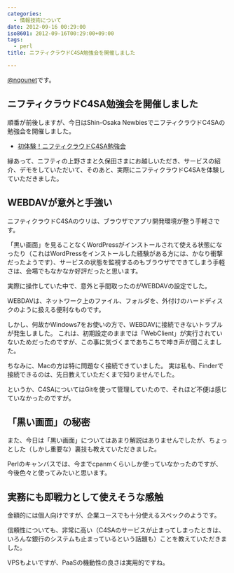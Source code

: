 ```yaml
---
categories:
  - 情報技術について
date: 2012-09-16 00:29:00
iso8601: 2012-09-16T00:29:00+09:00
tags:
  - perl
title: ニフティクラウドC4SA勉強会を開催しました

---
```


<p><a href="https://twitter.com/nqounet">@nqounet</a>です。</p>

<h2>ニフティクラウドC4SA勉強会を開催しました</h2>

<p>順番が前後しますが、今日はShin-Osaka NewbiesでニフティクラウドC4SAの勉強会を開催しました。</p>

<ul><li><a href="https://www.facebook.com/events/479540722069611/">初体験！ニフティクラウドC4SA勉強会</a></li></ul>

<p>縁あって、ニフティの上野さまと久保田さまにお越しいただき、サービスの紹介、デモをしていただいて、そのあと、実際にニフティクラウドC4SAを体験していただきました。</p>

<h2>WEBDAVが意外と手強い</h2>

<p>ニフティクラウドC4SAのウリは、ブラウザでアプリ開発環境が整う手軽さです。</p>

<p>「黒い画面」を見ることなくWordPressがインストールされて使える状態になったり（これはWordPressをインストールした経験がある方には、かなり衝撃だったようです）、サービスの状態を監視するのもブラウザでできてしまう手軽さは、会場でもなかなか好評だったと思います。</p>

<p>実際に操作していた中で、意外と手間取ったのがWEBDAVの設定でした。</p>

<p>WEBDAVは、ネットワーク上のファイル、フォルダを、外付けのハードディスクのように扱える便利なものです。</p>

<p>しかし、何故かWindows7をお使いの方で、WEBDAVに接続できないトラブルが発生しました。 これは、初期設定のままでは「WebClient」が実行されていないためだったのですが、この事に気づくまであちこちで呻き声が聞こえました。</p>

<p>ちなみに、Macの方は特に問題なく接続できていました。 実は私も、Finderで接続できるのは、先日教えていただくまで知りませんでした。</p>

<p>というか、C4SAについてはGitを使って管理していたので、それほど不便は感じていなかったのですが。</p>

<h2>「黒い画面」の秘密</h2>

<p>また、今日は「黒い画面」についてはあまり解説はありませんでしたが、ちょっとした（しかし重要な）裏技も教えていただきました。</p>

<p>Perlのキャンバスでは、今までcpanmくらいしか使っていなかったのですが、今後色々と使ってみたいと思います。</p>

<h2>実務にも即戦力として使えそうな感触</h2>

<p>金額的には個人向けですが、企業ユースでも十分使えるスペックのようです。</p>

<p>信頼性についても、非常に高い（C4SAのサービスが止まってしまったときは、いろんな銀行のシステムも止まっているという話題も）ことを教えていただきました。</p>

<p>VPSもよいですが、PaaSの機動性の良さは実用的ですね。</p>
    	